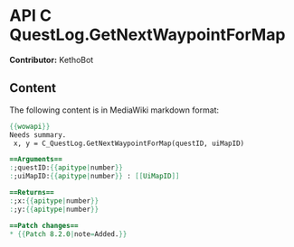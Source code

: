 # API C QuestLog.GetNextWaypointForMap

**Contributor:** KethoBot

## Content

The following content is in MediaWiki markdown format:

```mediawiki
{{wowapi}}
Needs summary.
 x, y = C_QuestLog.GetNextWaypointForMap(questID, uiMapID)

==Arguments==
:;questID:{{apitype|number}}
:;uiMapID:{{apitype|number}} : [[UiMapID]]

==Returns==
:;x:{{apitype|number}}
:;y:{{apitype|number}}

==Patch changes==
* {{Patch 8.2.0|note=Added.}}
```